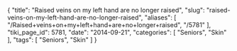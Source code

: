 {
    "title": "Raised veins on my left hand are no longer raised",
    "slug": "raised-veins-on-my-left-hand-are-no-longer-raised",
    "aliases": [
        "/Raised+veins+on+my+left+hand+are+no+longer+raised",
        "/5781"
    ],
    "tiki_page_id": 5781,
    "date": "2014-09-21",
    "categories": [
        "Seniors",
        "Skin"
    ],
    "tags": [
        "Seniors",
        "Skin"
    ]
}